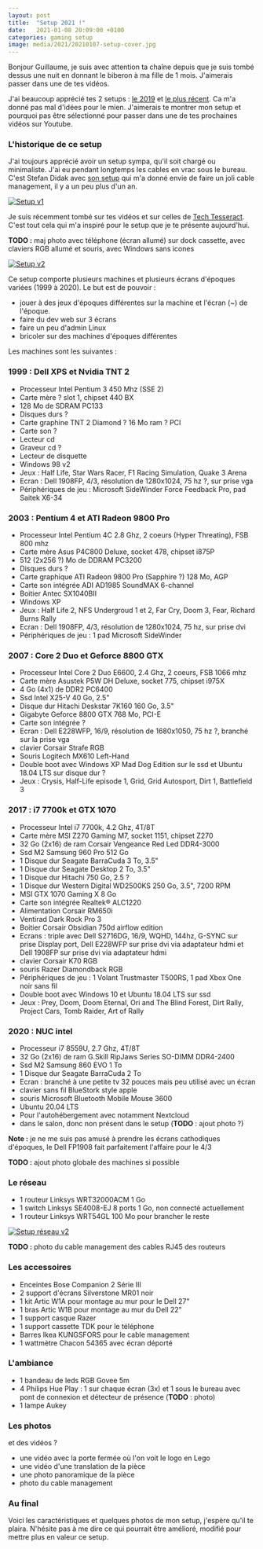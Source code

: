 ```yaml
---
layout: post
title:  "Setup 2021 !"
date:   2021-01-08 20:09:00 +0100
categories: gaming setup
image: media/2021/20210107-setup-cover.jpg
---
```


Bonjour Guillaume, je suis avec attention ta chaîne depuis que je suis tombé dessus une nuit en donnant le biberon à ma fille de 1 mois. J'aimerais passer dans une de tes vidéos.

J'ai beaucoup apprécié tes 2 setups : [le 2019](https://www.youtube.com/watch?v=QNivxUlGw_g&t=1035s) et [le plus récent](https://www.youtube.com/watch?v=Jv5Wt0P-IuE). Ca m'a donné pas mal d'idées pour le mien. J'aimerais te montrer mon setup et pourquoi pas être sélectionné pour passer dans une de tes prochaines vidéos sur Youtube.

### L'historique de ce setup

J'ai toujours apprécié avoir un setup sympa, qu'il soit chargé ou minimaliste. J'ai eu pendant longtemps les cables en vrac sous le bureau. C'est Stefan Didak avec [son setup](http://www.stefandidak.com/office/home-office-version-7-setup-making-of/) qui m'a donné envie de faire un joli cable management, il y a un peu plus d'un an.

<a href="{{ site.baseurl }}/media/2021/20210107-setup-v1.jpg">
    <img class="nk-img-fit" src="{{ site.baseurl }}/media/2021/20210107-setup-v1.jpg" alt="Setup v1">
</a>

Je suis récemment tombé sur tes vidéos et sur celles de [Tech Tesseract](https://www.youtube.com/channel/UCT9CJkrdmTnZ-M5xns9chXQ). C'est tout cela qui m'a inspiré pour le setup que je te présente aujourd'hui.

**TODO :** maj photo avec téléphone (écran allumé) sur dock cassette, avec claviers RGB allumé et souris, avec Windows sans icones

<a href="{{ site.baseurl }}/media/2021/20210107-setup-v2.jpg">
    <img class="nk-img-fit" src="{{ site.baseurl }}/media/2021/20210107-setup-v2.jpg" alt="Setup v2">
</a>

Ce setup comporte plusieurs machines et plusieurs écrans d'époques variées (1999 à 2020). Le but est de pouvoir : 

* jouer à des jeux d'époques différentes sur la machine et l'écran (~) de l'époque. 
* faire du dev web sur 3 écrans
* faire un peu d'admin Linux
* bricoler sur des machines d'époques différentes

Les machines sont les suivantes :

### 1999 : Dell XPS et Nvidia TNT 2

* Processeur Intel Pentium 3 450 Mhz (SSE 2)
* Carte mère ? slot 1, chipset 440 BX
* 128 Mo de SDRAM PC133
* Disques durs ?
* Carte graphine TNT 2 Diamond ? 16 Mo ram ? PCI
* Carte son ?
* Lecteur cd
* Graveur cd ?
* Lecteur de disquette
* Windows 98 v2
* Jeux : Half Life, Star Wars Racer, F1 Racing Simulation, Quake 3 Arena
* Ecran : Dell 1908FP, 4/3, résolution de 1280x1024, 75 hz ?, sur prise vga
* Périphériques de jeu : Microsoft SideWinder Force Feedback Pro, pad Saitek X6-34

### 2003 : Pentium 4 et ATI Radeon 9800 Pro

* Processeur Intel Pentium 4C 2.8 Ghz, 2 coeurs (Hyper Threating), FSB 800 mhz
* Carte mère Asus P4C800 Deluxe, socket 478, chipset i875P
* 512 (2x256 ?) Mo de DDRAM PC3200
* Disques durs ?
* Carte graphique ATI Radeon 9800 Pro (Sapphire ?) 128 Mo, AGP
* Carte son intégrée ADI AD1985 SoundMAX 6-channel
* Boitier Antec SX1040BII
* Windows XP
* Jeux : Half Life 2, NFS Undergroud 1 et 2, Far Cry, Doom 3, Fear, Richard Burns Rally
* Ecran : Dell 1908FP, 4/3, résolution de 1280x1024, 75 hz, sur prise dvi
* Périphériques de jeu : 1 pad Microsoft SideWinder

### 2007 : Core 2 Duo et Geforce 8800 GTX

* Processeur Intel Core 2 Duo E6600, 2.4 Ghz, 2 coeurs, FSB 1066 mhz
* Carte mère Asustek P5W DH Deluxe, socket 775, chipset i975X
* 4 Go (4x1) de DDR2 PC6400
* Ssd Intel X25-V 40 Go, 2.5"
* Disque dur Hitachi Deskstar 7K160 160 Go, 3.5"
* Gigabyte Geforce 8800 GTX 768 Mo, PCI-E
* Carte son intégrée ?
* Ecran : Dell E228WFP, 16/9, résolution de 1680x1050, 75 hz ?, branché sur la prise vga
* clavier Corsair Strafe RGB
* Souris Logitech MX610 Left-Hand 
* Double boot avec Windows XP Mad Dog Edition sur le ssd et Ubuntu 18.04 LTS sur disque dur ?
* Jeux : Crysis, Half-Life episode 1, Grid, Grid Autosport, Dirt 1, Battlefield 3

### 2017 : i7 7700k et GTX 1070

* Processeur Intel i7 7700k, 4.2 Ghz, 4T/8T
* Carte mère MSI Z270 Gaming M7, socket 1151, chipset Z270
* 32 Go (2x16) de ram Corsair Vengeance Red Led DDR4-3000
* Ssd M2 Samsung 960 Pro 512 Go
* 1 Disque dur Seagate BarraCuda 3 To, 3.5"
* 1 Disque dur Seagate Desktop 2 To, 3.5"
* 1 Disque dur Hitachi 750 Go, 2.5 ?
* 1 Disque dur Western Digital WD2500KS 250 Go, 3.5", 7200 RPM
* MSI GTX 1070 Gaming X 8 Go
* Carte son intégrée Realtek® ALC1220
* Alimentation Corsair RM650i
* Ventirad Dark Rock Pro 3
* Boitier Corsair Obsidian 750d airflow edition
* Ecrans : triple avec Dell S2716DG, 16/9, WQHD, 144hz, G-SYNC sur prise Display port, Dell E228WFP sur prise dvi via adaptateur hdmi et Dell 1908FP sur prise dvi via adaptateur hdmi
* clavier Corsair K70 RGB
* souris Razer Diamondback RGB
* Périphériques de jeu : 1 Volant Trustmaster T500RS, 1 pad Xbox One noir sans fil
* Double boot avec Windows 10 et Ubuntu 18.04 LTS sur ssd
* Jeux : Prey, Doom, Doom Eternal, Ori and The Blind Forest, Dirt Rally, Project Cars, Tomb Raider, Art of Rally

### 2020 : NUC intel

* Processeur i7 8559U, 2.7 Ghz, 4T/8T
* 32 Go (2x16) de ram G.Skill RipJaws Series SO-DIMM DDR4-2400
* Ssd M2 Samsung 860 EVO 1 To
* 1 Disque dur Seagate BarraCuda 2 To
* Ecran : branché à une petite tv 32 pouces mais peu utilisé avec un écran
* clavier sans fil BlueStork style apple
* souris Microsoft Bluetooth Mobile Mouse 3600
* Ubuntu 20.04 LTS
* Pour l'autohébergement avec notamment Nextcloud
* dans le salon, donc non présent dans le setup (**TODO** : ajout photo ?)

**Note :** je ne me suis pas amusé à prendre les écrans cathodiques d'époques, le Dell FP1908 fait parfaitement l'affaire pour le 4/3

**TODO :** ajout photo globale des machines si possible

### Le réseau

* 1 routeur Linksys WRT32000ACM 1 Go
* 1 switch Linksys SE4008-EJ 8 ports 1 Go, non connecté actuellement
* 1 routeur Linksys WRT54GL 100 Mo pour brancher le reste

<a href="{{ site.baseurl }}/media/2021/20210107-setup-v2.jpg">
    <img class="nk-img-fit" src="{{ site.baseurl }}/media/2021/20210107-setup-network.jpg" alt="Setup réseau v2">
</a>

**TODO :** photo du cable management des cables RJ45 des routeurs

### Les accessoires

* Enceintes Bose Companion 2 Série III
* 2 support d'écrans Silverstone MR01 noir
* 1 kit Artic W1A pour montage au mur pour le Dell 27"
* 1 bras Artic W1B pour montage au mur du Dell 22"
* 1 support casque Razer
* 1 support cassette TDK pour le téléphone
* Barres Ikea KUNGSFORS pour le cable management
* 1 wattmètre Chacon 54365 avec écran déporté

### L'ambiance

* 1 bandeau de leds RGB Govee 5m
* 4 Philips Hue Play : 1 sur chaque écran (3x) et 1 sous le bureau avec pont de connexion et détecteur de présence (**TODO** : photo)
* 1 lampe Aukey


### Les photos

et des vidéos ? 

* une vidéo avec la porte fermée où l'on voit le logo en Lego
* une vidéo d'une translation de la pièce
* une photo panoramique de la pièce
* photo du cable management

### Au final

Voici les caractéristiques et quelques photos de mon setup, j'espère qu'il te plaira. N'hésite pas à me dire ce qui pourrait être amélioré, modifié pour mettre plus en valeur ce setup.